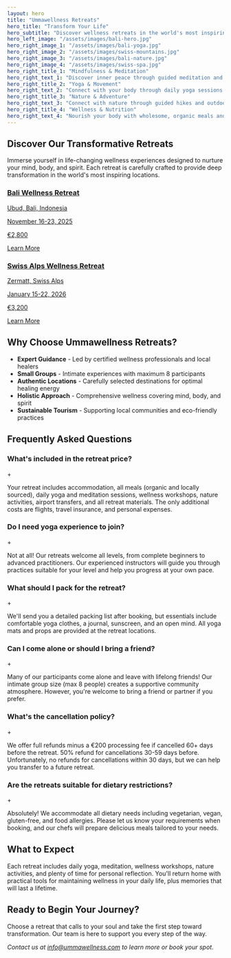 ```yaml
---
layout: hero
title: "Ummawellness Retreats"
hero_title: "Transform Your Life"
hero_subtitle: "Discover wellness retreats in the world's most inspiring locations"
hero_left_image: "/assets/images/bali-hero.jpg"
hero_right_image_1: "/assets/images/bali-yoga.jpg"
hero_right_image_2: "/assets/images/swiss-mountains.jpg"
hero_right_image_3: "/assets/images/bali-nature.jpg"
hero_right_image_4: "/assets/images/swiss-spa.jpg"
hero_right_title_1: "Mindfulness & Meditation"
hero_right_text_1: "Discover inner peace through guided meditation and mindfulness practices in serene natural settings."
hero_right_title_2: "Yoga & Movement"
hero_right_text_2: "Connect with your body through daily yoga sessions and mindful movement practices."
hero_right_title_3: "Nature & Adventure"
hero_right_text_3: "Connect with nature through guided hikes and outdoor activities in breathtaking landscapes."
hero_right_title_4: "Wellness & Nutrition"
hero_right_text_4: "Nourish your body with wholesome, organic meals and learn about holistic nutrition."
---
```


## Discover Our Transformative Retreats

Immerse yourself in life-changing wellness experiences designed to nurture your mind, body, and spirit. Each retreat is carefully crafted to provide deep transformation in the world's most inspiring locations.

<div id="retreats" class="retreats-grid">
  <a href="/retreats/bali-wellness-retreat/" class="retreat-card">
    <div class="retreat-image" style="background-image: url('/assets/images/bali-hero.jpg');">
      <div class="retreat-overlay">
        <h3>Bali Wellness Retreat</h3>
        <p class="location">Ubud, Bali, Indonesia</p>
        <p class="dates">November 16-23, 2025</p>
        <p class="price">€2,800</p>
        <span class="retreat-button">Learn More</span>
      </div>
    </div>
  </a>
  
  <a href="/retreats/swiss-alps-retreat/" class="retreat-card">
    <div class="retreat-image" style="background-image: url('/assets/images/swiss-hero.jpg');">
      <div class="retreat-overlay">
        <h3>Swiss Alps Wellness Retreat</h3>
        <p class="location">Zermatt, Swiss Alps</p>
        <p class="dates">January 15-22, 2026</p>
        <p class="price">€3,200</p>
        <span class="retreat-button">Learn More</span>
      </div>
    </div>
  </a>
</div>

## Why Choose Ummawellness Retreats?

- **Expert Guidance** - Led by certified wellness professionals and local healers
- **Small Groups** - Intimate experiences with maximum 8 participants
- **Authentic Locations** - Carefully selected destinations for optimal healing energy
- **Holistic Approach** - Comprehensive wellness covering mind, body, and spirit
- **Sustainable Tourism** - Supporting local communities and eco-friendly practices

## Frequently Asked Questions

<div class="faq-section">
  <div class="faq-item">
    <div class="faq-question">
      <h3>What's included in the retreat price?</h3>
      <span class="faq-icon">+</span>
    </div>
    <div class="faq-answer">
      <p>Your retreat includes accommodation, all meals (organic and locally sourced), daily yoga and meditation sessions, wellness workshops, nature activities, airport transfers, and all retreat materials. The only additional costs are flights, travel insurance, and personal expenses.</p>
    </div>
  </div>

  <div class="faq-item">
    <div class="faq-question">
      <h3>Do I need yoga experience to join?</h3>
      <span class="faq-icon">+</span>
    </div>
    <div class="faq-answer">
      <p>Not at all! Our retreats welcome all levels, from complete beginners to advanced practitioners. Our experienced instructors will guide you through practices suitable for your level and help you progress at your own pace.</p>
    </div>
  </div>

  <div class="faq-item">
    <div class="faq-question">
      <h3>What should I pack for the retreat?</h3>
      <span class="faq-icon">+</span>
    </div>
    <div class="faq-answer">
      <p>We'll send you a detailed packing list after booking, but essentials include comfortable yoga clothes, a journal, sunscreen, and an open mind. All yoga mats and props are provided at the retreat locations.</p>
    </div>
  </div>

  <div class="faq-item">
    <div class="faq-question">
      <h3>Can I come alone or should I bring a friend?</h3>
      <span class="faq-icon">+</span>
    </div>
    <div class="faq-answer">
      <p>Many of our participants come alone and leave with lifelong friends! Our intimate group size (max 8 people) creates a supportive community atmosphere. However, you're welcome to bring a friend or partner if you prefer.</p>
    </div>
  </div>

  <div class="faq-item">
    <div class="faq-question">
      <h3>What's the cancellation policy?</h3>
      <span class="faq-icon">+</span>
    </div>
    <div class="faq-answer">
      <p>We offer full refunds minus a €200 processing fee if cancelled 60+ days before the retreat. 50% refund for cancellations 30-59 days before. Unfortunately, no refunds for cancellations within 30 days, but we can help you transfer to a future retreat.</p>
    </div>
  </div>

  <div class="faq-item">
    <div class="faq-question">
      <h3>Are the retreats suitable for dietary restrictions?</h3>
      <span class="faq-icon">+</span>
    </div>
    <div class="faq-answer">
      <p>Absolutely! We accommodate all dietary needs including vegetarian, vegan, gluten-free, and food allergies. Please let us know your requirements when booking, and our chefs will prepare delicious meals tailored to your needs.</p>
    </div>
  </div>
</div>

## What to Expect

Each retreat includes daily yoga, meditation, wellness workshops, nature activities, and plenty of time for personal reflection. You'll return home with practical tools for maintaining wellness in your daily life, plus memories that will last a lifetime.

## Ready to Begin Your Journey?

Choose a retreat that calls to your soul and take the first step toward transformation. Our team is here to support you every step of the way.

*Contact us at info@ummawellness.com to learn more or book your spot.*
